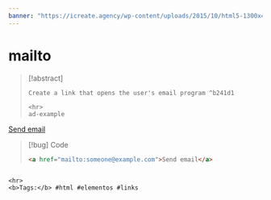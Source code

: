 ```yaml
---
banner: "https://icreate.agency/wp-content/uploads/2015/10/html5-1300x470.gif"
---
```

# mailto
> [!abstract]
> ````
> Create a link that opens the user's email program ^b241d1
> 
> <hr>
> ad-example
<a href="mailto:someone@example.com">Send email</a>

> [!bug] Code
> ~~~html
> <a href="mailto:someone@example.com">Send email</a>
> ~~~


````

<hr>
<b>Tags:</b> #html #elementos #links 